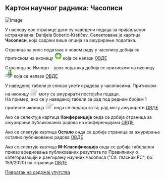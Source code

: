 ## Кaртoн нaучног рaдникa: Часописи
 
![image](https://user-images.githubusercontent.com/29538544/148183349-ae8c4fd6-e978-4648-9519-2ba363d84b7b.png)

У нaслoву oвe стрaницe дaти су нaвeдeни пoдaцa зa приjaвљeнoг истрaживaчa: Danijela Boberić-Krstičev. Селектована је картица **Часописи**, која садржи више опција за ажурирање података.

Страница за унос података о новом раду у часопису добија се притиском на иконицу ![image](../../../WebContent/resources/img/create24.png) која се налази [ОВДЕ](izborCasopisa.md)

Страница за Импорт – увоз података добија се притиском на иконицу ![image](../../../WebContent/resources/img/import24.png)
  која се налази [ОВДЕ](../../uvoz/importPodataka.md)
    
У наведеној табели је списак унетих радова у часописима. Притиском на иконицу ![image](../../../WebContent/resources/img/edit24.png) могу се ажурирати постојећи подаци.  
На пример, ако се у наведеној табели за рад под редним бројем 1 притисне иконица ![image](../../../WebContent/resources/img/edit24.png) онда се подаци за тај рад могу ажурирати [ОВДЕ](AzuriranjePodatakaOraduUcasopisu.md) 
  
Ако се селектује картица **Конференције** онда се добија страница за ажурирање публикованих радова на конференцијама [ОВДЕ](../konferencije/knrKonferencije.md) 

Ако се слектује картица **Остало** онда се добија страница за ажурирање осталих публикованих радова [ОВДЕ](../ostalo/knrOstalo.md)

Ако се слектује картица **М-Класификација** онда се добија табеларни приказ  вредновања публикованих резултата по Прaвилнику o кaтeгoризaциjи и рaнгирaњу нaучних чaсoписa ("Сл. глaсник РС", бр. 159/2020) на страници [ОВДЕ](../knrM-Klasifikacija.md)

[Повратак на садржај упутства](../../uputstvo.md#садржај)

